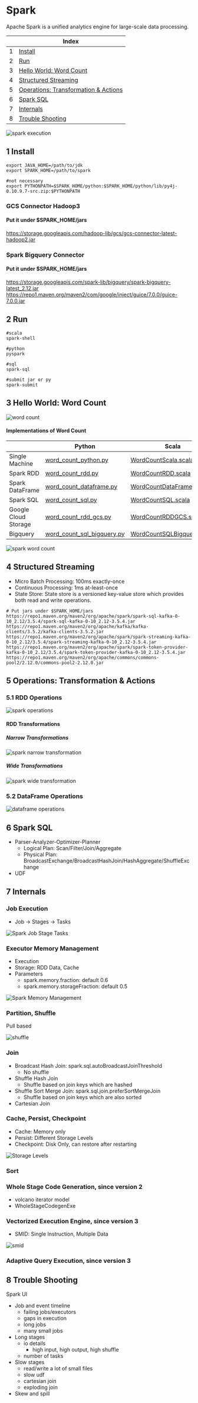 # Spark

Apache Spark is a unified analytics engine for large-scale data processing.

| |Index|
|---|---|
|1|[Install](#install)|
|2|[Run](#run)|
|3|[Hello World: Word Count](#wordcount)|
|4|[Structured Streaming](#streaming)|
|5|[Operations: Transformation & Actions](#operation)|
|6|[Spark SQL](#sql)|
|7|[Internals](#internal)|
|8|[Trouble Shooting](#trouble)|

![spark execution](https://github.com/barneywill/bigdata_demo/blob/main/imgs/spark_execution.jpg)

## <a id='install'></a>1 Install
```
export JAVA_HOME=/path/to/jdk
export SPARK_HOME=/path/to/spark

#not necessary
export PYTHONPATH=$SPARK_HOME/python:$SPARK_HOME/python/lib/py4j-0.10.9.7-src.zip:$PYTHONPATH
```

### GCS Connector Hadoop3

#### Put it under $SPARK_HOME/jars
https://storage.googleapis.com/hadoop-lib/gcs/gcs-connector-latest-hadoop2.jar

### Spark Bigquery Connector

#### Put it under $SPARK_HOME/jars
https://storage.googleapis.com/spark-lib/bigquery/spark-bigquery-latest_2.12.jar
https://repo1.maven.org/maven2/com/google/inject/guice/7.0.0/guice-7.0.0.jar

## <a id='run'></a>2 Run

```
#scala
spark-shell

#python
pyspark

#sql
spark-sql

#submit jar or py
spark-submit
```

## <a id='wordcount'></a>3 Hello World: Word Count

![word count](https://github.com/barneywill/bigdata_demo/blob/main/imgs/word_count.jpg)

#### Implementations of Word Count

| |Python|Scala|Java|
|---|---|---|---|
|Single Machine|<a href='https://github.com/barneywill/bigdata_demo/blob/main/Spark/python/word_count_python.py'>word_count_python.py</a>|<a href='https://github.com/barneywill/bigdata_demo/blob/main/Spark/scala/WordCountDataScala.scala'>WordCountScala.scala</a>|<a href='https://github.com/barneywill/bigdata_demo/blob/main/Spark/java/WordCountJava.java'>WordCountJava.java</a>|
|Spark RDD|<a href='https://github.com/barneywill/bigdata_demo/blob/main/Spark/python/word_count_rdd.py'>word_count_rdd.py</a>|<a href='https://github.com/barneywill/bigdata_demo/blob/main/Spark/scala/WordCountRDD.scala'>WordCountRDD.scala</a>|
|Spark DataFrame|<a href='https://github.com/barneywill/bigdata_demo/blob/main/Spark/python/word_count_dataframe.py'>word_count_dataframe.py</a>|<a href='https://github.com/barneywill/bigdata_demo/blob/main/Spark/scala/WordCountDataFrame.scala'>WordCountDataFrame.scala</a>|
|Spark SQL|<a href='https://github.com/barneywill/bigdata_demo/blob/main/Spark/python/word_count_sql.py'>word_count_sql.py</a>|<a href='https://github.com/barneywill/bigdata_demo/blob/main/Spark/scala/WordCountSQL.scala'>WordCountSQL.scala</a>|
|Google Cloud Storage|<a href='https://github.com/barneywill/bigdata_demo/blob/main/Spark/python/word_count_rdd_gcs.py'>word_count_rdd_gcs.py</a>|<a href='https://github.com/barneywill/bigdata_demo/blob/main/Spark/scala/WordCountRDDGCS.scala'>WordCountRDDGCS.scala</a>|
|Bigquery|<a href='https://github.com/barneywill/bigdata_demo/blob/main/Spark/python/word_count_sql_bigquery.py'>word_count_sql_bigquery.py</a>|<a href='https://github.com/barneywill/bigdata_demo/blob/main/Spark/scala/WordCountSQLBigquery.scala'>WordCountSQLBigquery.scala</a>|

![spark word count](https://github.com/barneywill/bigdata_demo/blob/main/imgs/spark_job.jpg)

## <a id='streaming'></a>4 Structured Streaming
- Micro Batch Processing: 100ms exactly-once
- Continuous Processing: 1ms at-least-once
- State Store: State store is a versioned key-value store which provides both read and write operations.

```
# Put jars under $SPARK_HOME/jars
https://repo1.maven.org/maven2/org/apache/spark/spark-sql-kafka-0-10_2.12/3.5.4/spark-sql-kafka-0-10_2.12-3.5.4.jar
https://repo1.maven.org/maven2/org/apache/kafka/kafka-clients/3.5.2/kafka-clients-3.5.2.jar
https://repo1.maven.org/maven2/org/apache/spark/spark-streaming-kafka-0-10_2.12/3.5.4/spark-streaming-kafka-0-10_2.12-3.5.4.jar
https://repo1.maven.org/maven2/org/apache/spark/spark-token-provider-kafka-0-10_2.12/3.5.4/spark-token-provider-kafka-0-10_2.12-3.5.4.jar
https://repo1.maven.org/maven2/org/apache/commons/commons-pool2/2.12.0/commons-pool2-2.12.0.jar
```

## <a id='operation'></a>5 Operations: Transformation & Actions

### 5.1 RDD Operations

![spark operations](https://github.com/barneywill/bigdata_demo/blob/main/imgs/spark_operations.jpg)

#### RDD Transformations
##### Narrow Transformations

![spark narrow transformation](https://github.com/barneywill/bigdata_demo/blob/main/imgs/spark_narrow_transformation.jpg)

##### Wide Transformations

![spark wide transformation](https://github.com/barneywill/bigdata_demo/blob/main/imgs/spark_wide_transformation.jpg)

### 5.2 DataFrame Operations

![dataframe operations](https://github.com/barneywill/bigdata_demo/blob/main/imgs/dataframe_operations.jpg)

## <a id='sql'></a>6 Spark SQL
- Parser-Analyzer-Optimizer-Planner
  - Logical Plan: Scan/Filter/Join/Aggregate
  - Physical Plan: BroadcastExchange/BroadcastHashJoin/HashAggregate/ShuffleExchange
- UDF

## <a id='internal'></a>7 Internals

### Job Execution
- Job -> Stages -> Tasks

![Spark Job Stage Tasks](https://github.com/barneywill/bigdata_demo/blob/main/imgs/spark_job_stage_task.jpg)

### Executor Memory Management
- Execution
- Storage: RDD Data, Cache
- Parameters
  - spark.memory.fraction: default 0.6
  - spark.memory.storageFraction: default 0.5

![Spark Memory Management](https://github.com/barneywill/bigdata_demo/blob/main/imgs/spark_memory.jpg)

### Partition, Shuffle
Pull based

![shuffle](https://github.com/barneywill/bigdata_demo/blob/main/imgs/shuffle.jpg)

### Join
- Broadcast Hash Join: spark.sql.autoBroadcastJoinThreshold
  - No shuffle
- Shuffle Hash Join
  - Shuffle based on join keys which are hashed
- Shuffle Sort Merge Join: spark.sql.join.preferSortMergeJoin
  - Shuffle based on join keys which are also sorted
- Cartesian Join

### Cache, Persist, Checkpoint
- Cache: Memory only
- Persist: Different Storage Levels
- Checkpoint: Disk Only, can restore after restarting

![Storage Levels](https://github.com/barneywill/bigdata_demo/blob/main/imgs/spark_storage_level.jpg)

### Sort

### Whole Stage Code Generation, since version 2
- volcano iterator model
- WholeStageCodegenExe

### Vectorized Execution Engine, since version 3
- SMID: Single Instruction, Multiple Data

![smid](https://github.com/barneywill/bigdata_demo/blob/main/imgs/simd.jpg)

### Adaptive Query Execution, since version 3

## <a id='trouble'></a>8 Trouble Shooting
Spark UI
- Job and event timeline
  - failing jobs/executors
  - gaps in execution
  - long jobs
  - many small jobs
- Long stages
  - io details
    - high input, high output, high shuffle
  - number of tasks
- Slow stages
  - read/write a lot of small files
  - slow udf
  - cartesian join
  - exploding join
- Skew and spill

